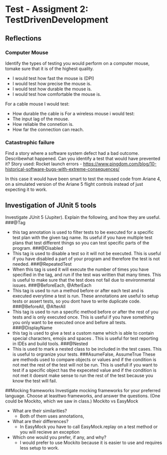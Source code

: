 # Test - Assigment 2: TestDrivenDevelopment

## Reflections

### Computer Mouse
Identify the types of testing you would perform on a computer mouse, tomake sure that it is of the highest quality.
* I would test how fast the mouse is (DPI)
* I would test how precise the mouse is.
* I would test how durable the mouse is.
* I would test how comfortable the mouse is.

For a cable mouse I would test:
* How durable the cable is
For a wireless mouse i would test:
* The input lag of the mouse.
* How reliable the connetion is.
* How far the connection can reach. 

### Catastrophic failure
Find a story where a software system defect had a bad outcome. Describewhat happened. Can you identify a test that would have prevented it?
Story used: Rocket launch errors - https://www.pingdom.com/blog/10-historical-software-bugs-with-extreme-consequences/

In this case it would have been smart to test the reused code from Ariane 4, on a simulated version of the Ariane 5 flight controls instead of just expecting it to work. 

## Investigation of JUnit 5 tools
Investigate JUnit 5 (Jupiter). Explain the following, and how they are useful.
###@Tag
* this tag annotation is used to filter tests to be executed for a specific test plan with the given tag name. Its useful if you have multiple test plans that test different things so you can test specific parts of the program.
###@Disabled
* This tag is used to disable a test so it will not be executed. This is useful if you have disabled a part of your program and therefore the test is not needed.
###@RepeatedTest
* When this tag is used it will execute the number of times you have specified in the tag, and run if the test was written that many times. This is useful to make sure that the test does not fail due to  environmental issues.
###@BeforeEach, @AfterEach
* This tag is used to run a method before or after each test and is executed everytime a test is run. These annotations are useful to setup tests or assert tests,  so you dont have to write duplicate code. 
###@BeforeAll, @AfterAll
* This tag is used to run a specific method before or after the rest of you tests and is only executed once. This is useful if you have something you only want to be executed once and before all tests.
###@DisplayName
* this tag is used to give a test a custom name which is able to contain special characters, emojis and spaces . This is useful for test reporting in IDEs and build tools. 
###@Nested
* This is used to mark a nested class to be included in the test cases. This is useful to orgranize your tests.
###AsumeFalse, AssumeTrue
These are methods used to compare objects or values and if the condition is not met the rest of the test will not be run. This is usefull if you want to test if a specific object has the expeceted value and if the condition is not met it doesnt make sense to run the rest of the test because you know the test will fail.

##Mocking frameworks
Investigate mocking frameworks for your preferred language. Choose at leasttwo frameworks, and answer the questions. (One could be Mockito, which we saw in class.)
Mockito vs EasyMock
* What are their similarities?
    * Both of them uses annotations, 
* What are their differences?
    * In EasyMock you have to call EasyMock.replay on a test method or you will recieve an exception
* Which one would you prefer, if any, and why?
    * I would prefer to use Mockito because it is easier to use and requires less setup to work. 



